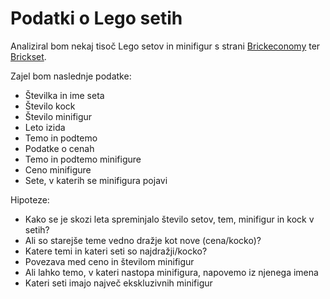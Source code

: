 # Podatki o Lego setih

Analiziral bom nekaj tisoč Lego setov in minifigur s strani [Brickeconomy](https://www.brickeconomy.com/sets) ter [Brickset](https://brickset.com/).

Zajel bom naslednje podatke:
- Številka in ime seta
- Število kock
- Število minifigur
- Leto izida
- Temo in podtemo
- Podatke o cenah
- Temo in podtemo minifigure
- Ceno minifigure
- Sete, v katerih se minifigura pojavi

Hipoteze:
- Kako se je skozi leta spreminjalo število setov, tem, minifigur in kock v setih?
- Ali so starejše teme vedno dražje kot nove (cena/kocko)?
- Katere temi in kateri seti so najdražji/kocko?
- Povezava med ceno in številom minifigur
- Ali lahko temo, v kateri nastopa minifigura, napovemo iz njenega imena
- Kateri seti imajo največ ekskluzivnih minifigur
